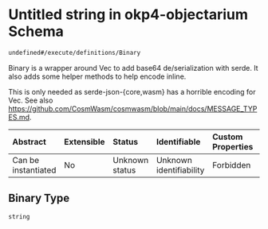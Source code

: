 # Untitled string in okp4-objectarium Schema

```txt
undefined#/execute/definitions/Binary
```

Binary is a wrapper around Vec<u8> to add base64 de/serialization with serde. It also adds some helper methods to help encode inline.

This is only needed as serde-json-{core,wasm} has a horrible encoding for Vec<u8>. See also <https://github.com/CosmWasm/cosmwasm/blob/main/docs/MESSAGE_TYPES.md>.

| Abstract            | Extensible | Status         | Identifiable            | Custom Properties | Additional Properties | Access Restrictions | Defined In                                                                     |
| :------------------ | :--------- | :------------- | :---------------------- | :---------------- | :-------------------- | :------------------ | :----------------------------------------------------------------------------- |
| Can be instantiated | No         | Unknown status | Unknown identifiability | Forbidden         | Allowed               | none                | [okp4-objectarium.json\*](schema/okp4-objectarium.json "open original schema") |

## Binary Type

`string`
